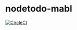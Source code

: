 # nodetodo-mabl
[![CircleCI](https://dl.circleci.com/status-badge/img/gh/mayoct/nodetodo-mabl/tree/master.svg?style=svg)](https://dl.circleci.com/status-badge/redirect/gh/mayoct/nodetodo-mabl/tree/master)
